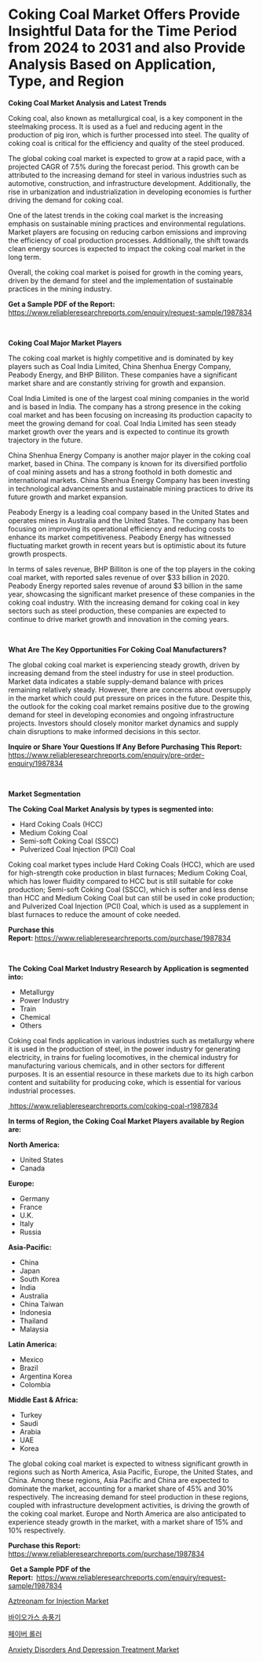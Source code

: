 <p><h1>Coking Coal Market Offers Provide Insightful Data for the Time Period from 2024 to 2031 and also Provide Analysis Based on Application, Type, and Region</h1></p><p><strong>Coking Coal Market Analysis and Latest Trends</strong></p>
<p><p>Coking coal, also known as metallurgical coal, is a key component in the steelmaking process. It is used as a fuel and reducing agent in the production of pig iron, which is further processed into steel. The quality of coking coal is critical for the efficiency and quality of the steel produced.</p><p>The global coking coal market is expected to grow at a rapid pace, with a projected CAGR of 7.5% during the forecast period. This growth can be attributed to the increasing demand for steel in various industries such as automotive, construction, and infrastructure development. Additionally, the rise in urbanization and industrialization in developing economies is further driving the demand for coking coal.</p><p>One of the latest trends in the coking coal market is the increasing emphasis on sustainable mining practices and environmental regulations. Market players are focusing on reducing carbon emissions and improving the efficiency of coal production processes. Additionally, the shift towards clean energy sources is expected to impact the coking coal market in the long term.</p><p>Overall, the coking coal market is poised for growth in the coming years, driven by the demand for steel and the implementation of sustainable practices in the mining industry.</p></p>
<p><strong>Get a Sample PDF of the Report:&nbsp;</strong> <a href="https://www.reliableresearchreports.com/enquiry/request-sample/1987834">https://www.reliableresearchreports.com/enquiry/request-sample/1987834</a></p>
<p>&nbsp;</p>
<p><strong>Coking Coal Major Market Players</strong></p>
<p><p>The coking coal market is highly competitive and is dominated by key players such as Coal India Limited, China Shenhua Energy Company, Peabody Energy, and BHP Billiton. These companies have a significant market share and are constantly striving for growth and expansion.</p><p>Coal India Limited is one of the largest coal mining companies in the world and is based in India. The company has a strong presence in the coking coal market and has been focusing on increasing its production capacity to meet the growing demand for coal. Coal India Limited has seen steady market growth over the years and is expected to continue its growth trajectory in the future.</p><p>China Shenhua Energy Company is another major player in the coking coal market, based in China. The company is known for its diversified portfolio of coal mining assets and has a strong foothold in both domestic and international markets. China Shenhua Energy Company has been investing in technological advancements and sustainable mining practices to drive its future growth and market expansion.</p><p>Peabody Energy is a leading coal company based in the United States and operates mines in Australia and the United States. The company has been focusing on improving its operational efficiency and reducing costs to enhance its market competitiveness. Peabody Energy has witnessed fluctuating market growth in recent years but is optimistic about its future growth prospects.</p><p>In terms of sales revenue, BHP Billiton is one of the top players in the coking coal market, with reported sales revenue of over $33 billion in 2020. Peabody Energy reported sales revenue of around $3 billion in the same year, showcasing the significant market presence of these companies in the coking coal industry. With the increasing demand for coking coal in key sectors such as steel production, these companies are expected to continue to drive market growth and innovation in the coming years.</p></p>
<p>&nbsp;</p>
<p><strong>What Are The Key Opportunities For Coking Coal Manufacturers?</strong></p>
<p><p>The global coking coal market is experiencing steady growth, driven by increasing demand from the steel industry for use in steel production. Market data indicates a stable supply-demand balance with prices remaining relatively steady. However, there are concerns about oversupply in the market which could put pressure on prices in the future. Despite this, the outlook for the coking coal market remains positive due to the growing demand for steel in developing economies and ongoing infrastructure projects. Investors should closely monitor market dynamics and supply chain disruptions to make informed decisions in this sector.</p></p>
<p><strong>Inquire or Share Your Questions If Any Before Purchasing This Report:</strong> <a href="https://www.reliableresearchreports.com/enquiry/pre-order-enquiry/1987834">https://www.reliableresearchreports.com/enquiry/pre-order-enquiry/1987834</a></p>
<p>&nbsp;</p>
<p><strong>Market Segmentation</strong></p>
<p><strong>The Coking Coal Market Analysis by types is segmented into:</strong></p>
<p><ul><li>Hard Coking Coals (HCC)</li><li>Medium Coking Coal</li><li>Semi-soft Coking Coal (SSCC)</li><li>Pulverized Coal Injection (PCI) Coal</li></ul></p>
<p><p>Coking coal market types include Hard Coking Coals (HCC), which are used for high-strength coke production in blast furnaces; Medium Coking Coal, which has lower fluidity compared to HCC but is still suitable for coke production; Semi-soft Coking Coal (SSCC), which is softer and less dense than HCC and Medium Coking Coal but can still be used in coke production; and Pulverized Coal Injection (PCI) Coal, which is used as a supplement in blast furnaces to reduce the amount of coke needed.</p></p>
<p><strong>Purchase this Report:&nbsp;</strong><a href="https://www.reliableresearchreports.com/purchase/1987834">https://www.reliableresearchreports.com/purchase/1987834</a></p>
<p>&nbsp;</p>
<p><strong>The Coking Coal Market Industry Research by Application is segmented into:</strong></p>
<p><ul><li>Metallurgy</li><li>Power Industry</li><li>Train</li><li>Chemical</li><li>Others</li></ul></p>
<p><p>Coking coal finds application in various industries such as metallurgy where it is used in the production of steel, in the power industry for generating electricity, in trains for fueling locomotives, in the chemical industry for manufacturing various chemicals, and in other sectors for different purposes. It is an essential resource in these markets due to its high carbon content and suitability for producing coke, which is essential for various industrial processes.</p></p>
<p><a href="https://www.reliableresearchreports.com/coking-coal-r1987834">&nbsp;https://www.reliableresearchreports.com/coking-coal-r1987834</a></p>
<p><strong>In terms of Region, the Coking Coal Market Players available by Region are:</strong></p>
<p>
    <p> <strong> North America: </strong>
        <ul>
            <li>United States</li>
            <li>Canada</li>
        </ul>
        </p> 
    <p> <strong> Europe: </strong>
        <ul>
            <li>Germany</li>
            <li>France</li>
            <li>U.K.</li>
            <li>Italy</li>
            <li>Russia</li>
        </ul>
        </p> 
    <p> <strong> Asia-Pacific: </strong>
        <ul>
            <li>China</li>
            <li>Japan</li>
            <li>South Korea</li>
            <li>India</li>
            <li>Australia</li>
            <li>China Taiwan</li>
            <li>Indonesia</li>
            <li>Thailand</li>
            <li>Malaysia</li>
        </ul>
        </p> 
    <p> <strong> Latin America: </strong>
        <ul>
            <li>Mexico</li>
            <li>Brazil</li>
            <li>Argentina Korea</li>
            <li>Colombia</li>
        </ul>
        </p> 
    <p> <strong> Middle East & Africa: </strong>
        <ul>
            <li>Turkey</li>
            <li>Saudi</li>
            <li>Arabia</li>
            <li>UAE</li>
            <li>Korea</li>
        </ul>
    </p>
    </p>
<p><p>The global coking coal market is expected to witness significant growth in regions such as North America, Asia Pacific, Europe, the United States, and China. Among these regions, Asia Pacific and China are expected to dominate the market, accounting for a market share of 45% and 30% respectively. The increasing demand for steel production in these regions, coupled with infrastructure development activities, is driving the growth of the coking coal market. Europe and North America are also anticipated to experience steady growth in the market, with a market share of 15% and 10% respectively.</p></p>
<p><strong>Purchase this Report: </strong><a href="https://www.reliableresearchreports.com/purchase/1987834">https://www.reliableresearchreports.com/purchase/1987834</a></p>
<p>&nbsp;<strong>Get a Sample PDF of the Report:&nbsp;&nbsp;</strong><a href="https://www.reliableresearchreports.com/enquiry/request-sample/1987834">https://www.reliableresearchreports.com/enquiry/request-sample/1987834</a></p>
<p><strong></strong></p>
<p><p><a href="https://github.com/timeliteaut/Market-Research-Report-List-2/blob/main/aztreonam-for-injection-market.md">Aztreonam for Injection Market</a></p><p><a href="https://github.com/novabrown3/Market-Research-Report-List-1/blob/main/612441456767.md">바이오가스 송풍기</a></p><p><a href="https://github.com/durgin521/Market-Research-Report-List-1/blob/main/282956956768.md">페이버 롤러</a></p><p><a href="https://github.com/seekum/Market-Research-Report-List-2/blob/main/anxiety-disorders-and-depression-treatment-market.md">Anxiety Disorders And Depression Treatment Market</a></p></p>